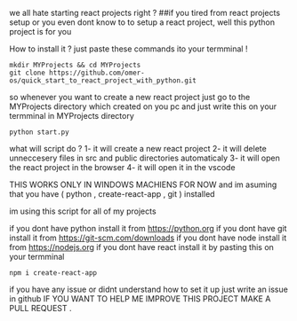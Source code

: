 we all hate starting react projects right ?
##if you tired from react projects setup or you even dont know to to setup a react project, well this python project is for you

How to install it ? just paste these commands ito your termminal !
```
mkdir MYProjects && cd MYProjects
git clone https://github.com/omer-os/quick_start_to_react_project_with_python.git
```

so whenever you want to create a new react project just go to the MYProjects directory which created on you pc 
and just write this on your termminal in MYProjects directory
```
python start.py
```


what will script do ?
1- it will create a new react project 
2- it will delete unneccesery files in src and public directories automaticaly
3- it will open the react project in the browser
4- it will open it in the vscode


THIS WORKS ONLY IN WINDOWS MACHIENS FOR NOW
and im asuming that you have ( python , create-react-app , git ) installed

im using this script for all of my projects


if you dont have python install it from https://python.org
if you dont have git install it from https://git-scm.com/downloads
if you dont have node install it from https://nodejs.org
if you dont have react install it by pasting this on your termminal
```
npm i create-react-app
```
if you have any issue or didnt understand how to set it up just write an issue in github
IF YOU WANT TO HELP ME IMPROVE THIS PROJECT MAKE A PULL REQUEST .
